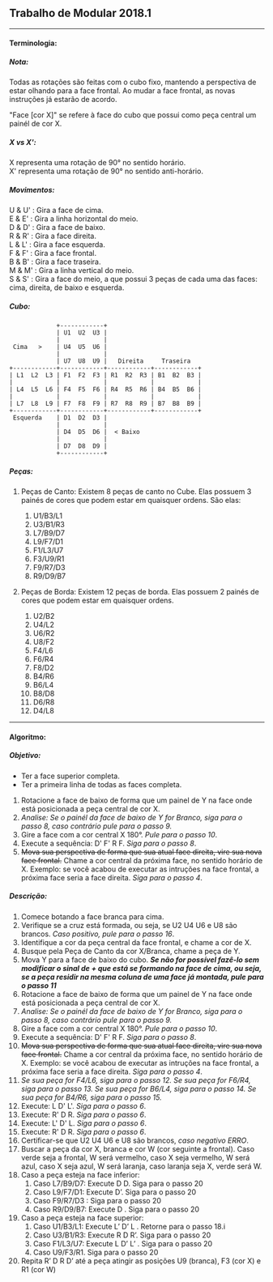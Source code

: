 ## Trabalho de Modular 2018.1

---

#### Terminologia:

##### Nota:

Todas as rotações são feitas com o cubo fixo, mantendo a perspectiva de estar olhando para a face frontal. Ao mudar a face frontal, as novas instruções já estarão de acordo.  

"Face [cor X]" se refere à face do cubo que possui como peça central um painél de cor X.  

##### X vs X':

X representa uma rotação de 90° no sentido horário.  
X' representa uma rotação de 90° no sentido anti-horário.  

##### Movimentos:

U & U' : Gira a face de cima.  
E & E' : Gira a linha horizontal do meio.  
D & D' : Gira a face de baixo.  
R & R' : Gira a face direita.  
L & L' : Gira a face esquerda.  
F & F' : Gira a face frontal.  
B & B' : Gira a face traseira.  
M & M' : Gira a linha vertical do meio.  
S & S' : Gira a face do meio, a que possui 3 peças de cada uma das faces: cima, direita, de baixo e esquerda.  

##### Cubo:
````
             +------------+
             | U1  U2  U3 |
             |            |
 Cima   >    | U4  U5  U6 |
             |            |
             | U7  U8  U9 |   Direita     Traseira
+------------+------------+------------+------------+
| L1  L2  L3 | F1  F2  F3 | R1  R2  R3 | B1  B2  B3 |
|            |            |            |            |
| L4  L5  L6 | F4  F5  F6 | R4  R5  R6 | B4  B5  B6 |
|            |            |            |            |
| L7  L8  L9 | F7  F8  F9 | R7  R8  R9 | B7  B8  B9 |
+------------+------------+------------+------------+
 Esquerda    | D1  D2  D3 |
             |            |
             | D4  D5  D6 |  < Baixo
             |            |
             | D7  D8  D9 |
             +------------+
````

##### Peças:

1. Peças de Canto: Existem 8 peças de canto no Cube. Elas possuem 3 painés de cores que podem estar em quaisquer ordens. São elas: 
    1. U1/B3/L1 
    1. U3/B1/R3 
    1. L7/B9/D7 
    1. L9/F7/D1 
    1. F1/L3/U7 
    1. F3/U9/R1  
    1. F9/R7/D3
    1. R9/D9/B7


1. Peças de Borda: Existem 12 peças de borda. Elas possuem 2 painés de cores que podem estar em quaisquer ordens.
    1. U2/B2
    1. U4/L2
    1. U6/R2
    1. U8/F2
    1. F4/L6
    1. F6/R4
    1. F8/D2
    1. B4/R6
    1. B6/L4
    1. B8/D8
    1. D6/R8
    1. D4/L8

---

#### Algoritmo:

##### Objetivo:

- Ter a face superior completa.
- Ter a primeira linha de todas as faces completa.

1. Rotacione a face de baixo de forma que um painel de Y na face onde está posicionada a peça central de cor X.
1. *Analise: Se o painél da face de baixo de Y for Branco, siga para o passo 8, caso contrário pule para o passo 9.*
1. Gire a face com a cor central X 180°. *Pule para o passo 10*.
1. Execute a sequência: D' F' R F. *Siga para o passo 8*.
1. ~~Mova sua perspectiva de forma que sua atual face direita, vire sua nova face frontal.~~ Chame a cor central da próxima face, no sentido horário de X. Exemplo: se você acabou de executar as intruções na face frontal, a próxima face seria a face direita. *Siga para o passo 4*.

##### Descrição:

1. Comece botando a face branca para cima.
1. Verifique se a cruz está formada, ou seja, se U2 U4 U6 e U8 são brancos. *Caso positivo, pule para o passo 16*.
1. Identifique a cor da peça central da face frontal, e chame a cor de X.
1. Busque pela Peça de Canto da cor X/Branca, chame a peça de Y.
1. Mova Y para a face de baixo do cubo. ***Se não for possível fazê-lo sem modificar o sinal de + que está se formando na face de cima, ou seja, se a peça residir na mesma coluna de uma face já montada, pule para o passo 11***
1. Rotacione a face de baixo de forma que um painel de Y na face onde está posicionada a peça central de cor X.
1. *Analise: Se o painél da face de baixo de Y for Branco, siga para o passo 8, caso contrário pule para o passo 9.*
1. Gire a face com a cor central X 180°. *Pule para o passo 10*.
1. Execute a sequência: D' F' R F. *Siga para o passo 8*.
1. ~~Mova sua perspectiva de forma que sua atual face direita, vire sua nova face frontal.~~ Chame a cor central da próxima face, no sentido horário de X. Exemplo: se você acabou de executar as intruções na face frontal, a próxima face seria a face direita. *Siga para o passo 4*.
10. *Se sua peça for F4/L6, siga para o passo 12. Se sua peça for F6/R4, siga para o passo 13. Se sua peça for B6/L4, siga para o passo 14. Se sua peça for B4/R6, siga para o passo 15.*
11. Execute: L D' L'. *Siga para o passo 6*.
12. Execute: R' D R. *Siga para o passo 6*.
13. Execute: L' D' L. *Siga para o passo 6*.
14. Execute: R' D R. *Siga para o passo 6*.
15. Certificar-se que U2 U4 U6 e U8 são brancos, *caso negativo ERRO*.
16. Buscar a peça da cor X, branca e cor W (cor seguinte a frontal). Caso verde seja a frontal, W será vermelho, caso X seja vermelho, W será azul, caso X seja azul, W será laranja, caso laranja seja X, verde será W.
17. Caso a peça esteja na face inferior: 
    1. Caso	L7/B9/D7: Execute D D. Siga para o passo 20
    2. Caso L9/F7/D1: Execute D’. Siga para o passo 20
    3. Caso F9/R7/D3 : Siga para o passo 20
    4. Caso R9/D9/B7: Execute D . Siga para o passo 20
18. Caso a peça esteja na face superior: 
    1. Caso U1/B3/L1: Execute L’ D’ L . Retorne para o passo 18.i
    2. Caso U3/B1/R3: Execute R D R’. Siga para o passo 20
    3. Caso F1/L3/U7: Execute L  D’ L’ . Siga para o passo 20
    4. Caso U9/F3/R1. Siga para o passo 20
20.  Repita R’ D R D’ até a peça atingir as posições U9 (branca), F3 (cor X) e R1 (cor W)


